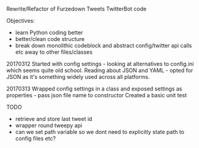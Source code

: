 Rewrite/Refactor of Furzedown Tweets TwitterBot code

Objectives:
- learn Python coding better
- better/clean code structure
- break down monolithic codeblock and abstract config/twitter api calls etc away to other files/classes

20170312
Started with config settings - looking at alternatives to config.ini which seems quite old school. Reading about JSON and YAML - opted for JSON as it's something widely used across all platforms.

20170313
Wrapped config settings in a class and exposed settings as properties - pass json file name to constructor
Created a basic unit test

TODO
- retrieve and store last tweet id
- wrapper round tweepy api
- can we set path variable so we dont need to explicitly state path to config files etc?